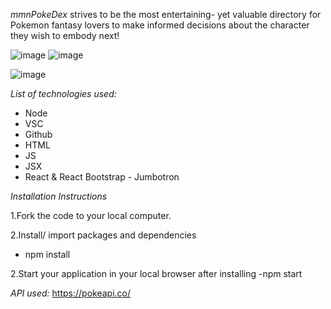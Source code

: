 *mmnPokeDex* strives to be the most entertaining- yet valuable directory for Pokemon fantasy lovers to make informed decisions about the character they wish to embody next!

![image](https://user-images.githubusercontent.com/83613888/123327824-d4b4b780-d508-11eb-8940-58a6e413211a.png)
![image](https://user-images.githubusercontent.com/83613888/123327934-f4e47680-d508-11eb-93ab-dae9107006c7.png)

![image](https://user-images.githubusercontent.com/83613888/123327890-e5fdc400-d508-11eb-954e-980f4645931e.png)

*List of technologies used:*
-  Node 
-  VSC
-  Github
-  HTML
-  JS
-  JSX
-  React & React Bootstrap - Jumbotron


*Installation Instructions* 

1.Fork the code to your local computer.

2.Install/ import packages and dependencies
   - npm install

2.Start your application in your local browser after installing
    -npm start
    
*API used:* 
https://pokeapi.co/

